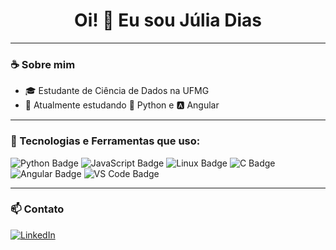<h1 align="center">Oi! 👋 Eu sou Júlia Dias</h1>

<p align="center">


---

### ☕ Sobre mim

- 🎓 Estudante de Ciência de Dados na UFMG  
- 🌱 Atualmente estudando 🐍 Python e 🅰️ Angular 
---
### 🧰 Tecnologias e Ferramentas que uso:

<div align="left">

<img src="https://img.shields.io/badge/Python-3776AB?style=for-the-badge&logo=python&logoColor=white" alt="Python Badge"/>
<img src="https://img.shields.io/badge/JavaScript-F7DF1E?style=for-the-badge&logo=javascript&logoColor=black" alt="JavaScript Badge"/>
<img src="https://img.shields.io/badge/Linux-FCC624?style=for-the-badge&logo=linux&logoColor=black" alt="Linux Badge"/>
<img src="https://img.shields.io/badge/C-00599C?style=for-the-badge&logo=c&logoColor=white" alt="C Badge"/>
<img src="https://img.shields.io/badge/Angular-DD0031?style=for-the-badge&logo=angular&logoColor=white" alt="Angular Badge"/>
<img src="https://img.shields.io/badge/VS%20Code-007ACC?style=for-the-badge&logo=visual-studio-code&logoColor=white" alt="VS Code Badge"/>

</div>


---

### 📫 Contato

[![LinkedIn](https://img.shields.io/badge/-LinkedIn-0A66C2?style=for-the-badge&logo=linkedin&logoColor=white)](https://www.linkedin.com/in/j%C3%BAlia-dias-souza/)


<!--
**juliaDiasOliv/juliaDiasOliv** is a ✨ _special_ ✨ repository because its `README.md` (this file) appears on your GitHub profile.

Here are some ideas to get you started:

- 🔭 I’m currently working on ...
- 🌱 I’m currently learning ...
- 👯 I’m looking to collaborate on ...
- 🤔 I’m looking for help with ...
- 💬 Ask me about ...
- 📫 How to reach me: ...
- 😄 Pronouns: ...
- ⚡ Fun fact: ...
-->
